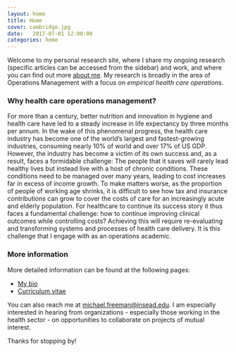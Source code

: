 ```yaml
---
layout: home
title: Home
cover: cambridge.jpg
date:   2017-07-01 12:00:00
categories: home
---
```


Welcome to my personal research site, where I share my ongoing research (specific articles can be accessed from the sidebar) and work, and where you can find out more [about me](/about/). My research is broadly in the area of Operations Management with a focus on *empirical health care operations*.

### Why health care operations management?

For more than a century, better nutrition and innovation in hygiene and health care have led to a steady increase in life expectancy by three months per annum. In the wake of this phenomenal progress, the health care industry has become one of the world’s largest and fastest-growing industries, consuming nearly 10% of world and over 17% of US GDP. However, the industry has become a victim of its own success and, as a result, faces a formidable challenge: The people that it saves will rarely lead healthy lives but instead live with a host of chronic conditions. These conditions need to be managed over many years, leading to cost increases far in excess of income growth. To make matters worse, as the proportion of people of working age shrinks, it is difficult to see how tax and insurance contributions can grow to cover the costs of care for an increasingly acute and elderly population. For healthcare to continue its success story it thus faces a fundamental challenge: how to continue improving clinical outcomes while controlling costs? Achieving this will require re-evaluating and transforming systems and processes of health care delivery. It is this challenge that I engage with as an operations academic.

### More information

More detailed information can be found at the following pages:

* [My bio](/about/)
* [Curriculum vitae](/CV/)

You can also reach me at <a target="_blank" id="contact" href="http://www.google.com/recaptcha/mailhide/d?k=01RgRLgvxEUrUhAUtFCSPNRA==&amp;c=0nIRqiLvmUU-5ifT56SvMSY2hB9qsGA9T0u6dIWkHPI=">michael.<span style="display:none">3829</span>freeman@insea<span style="display:none">k</span>d.edu</a>. I am especially interested in hearing from organizations - especially those working in the health sector - on opportunities to collaborate on projects of mutual interest.

Thanks for stopping by!